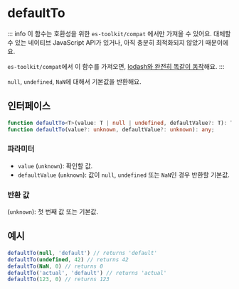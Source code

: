 # defaultTo

::: info
이 함수는 호환성을 위한 `es-toolkit/compat` 에서만 가져올 수 있어요. 대체할 수 있는 네이티브 JavaScript API가 있거나, 아직 충분히 최적화되지 않았기 때문이에요.

`es-toolkit/compat`에서 이 함수를 가져오면, [lodash와 완전히 똑같이 동작](../../../compatibility.md)해요.
:::

`null`, `undefined`, `NaN`에 대해서 기본값을 반환해요.

## 인터페이스

```typescript
function defaultTo<T>(value: T | null | undefined, defaultValue?: T): T;
function defaultTo(value?: unknown, defaultValue?: unknown): any;
```

### 파라미터

- `value` (`unknown`): 확인할 값.
- `defaultValue` (`unknown`): 값이 `null`, `undefined` 또는 `NaN`인 경우 반환할 기본값.

### 반환 값

(`unknown`): 첫 번째 값 또는 기본값.

## 예시

```typescript
defaultTo(null, 'default') // returns 'default'
defaultTo(undefined, 42) // returns 42
defaultTo(NaN, 0) // returns 0
defaultTo('actual', 'default') // returns 'actual'
defaultTo(123, 0) // returns 123
```